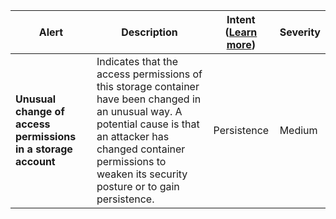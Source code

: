 |Alert|Description|Intent ([Learn more](#intentions))|Severity|
|----|----|:----:|--|
|**Unusual change of access permissions in a storage account**|Indicates that the access permissions of this storage container have been changed in an unusual way. A potential cause is that an attacker has changed container permissions to weaken its security posture or to gain persistence.|Persistence|Medium|
